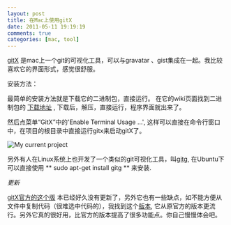 ```yaml
---
layout: post
title: 在Mac上使用gitX
date: 2011-05-11 19:19:19
comments: true
categories: [mac, tool]
---      
```


[gitX](https://github.com/pieter/gitx) 是mac上一个git的可视化工具，可以与gravatar 、gist集成在一起。我比较喜欢它的界面形式，感觉很舒服。

安装方法：        

最简单的安装方法就是下载它的二进制包，直接运行。
在它的wiki页面找到二进制包的 [下载地址](http://gitx.frim.nl/Downloads/GitXStable.app.zip) , 下载后，解压，直接运行，程序界面就出来了。

然后点菜单“GitX”中的'Enable Terminal Usage ...', 这样可以直接在命令行窗口中，在项目的根目录中直接运行gitx来启动gitX了。  

![My current project](http://gitx.frim.nl/images/GitX-Commit.png "GitX on Mac")

另外有人在Linux系统上也开发了一个类似的git可视化工具，叫[gitg](https://github.com/pieter/gitx), 在Ubuntu下可以直接使用 ** sudo apt-get install gitg ** 来安装.

*更新*

[gitX官方的这个版](https://github.com/pieter/gitx) 本已经好久没有更新了，另外它也有一些缺点，如不能方便从文件中复制代码（很难选中代码的），我找到这个[版本](https://github.com/laullon/gitx/tree/), 它从原官方的版本更流行。另外它真的很好用，比官方的版本提高了很多功能点。你自己慢慢体会吧。
